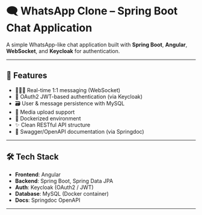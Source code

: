 # 🗨️ WhatsApp Clone – Spring Boot Chat Application

A simple WhatsApp-like chat application built with **Spring Boot**, **Angular**, **WebSocket**, and **Keycloak** for authentication.

---

## 🚀 Features

- 🧑‍🤝‍🧑 Real-time 1:1 messaging (WebSocket)
- 🔐 OAuth2 JWT-based authentication (via Keycloak)
- 🗃️ User & message persistence with MySQL
- 📁 Media upload support
- 🐳 Dockerized environment
- ✨ Clean RESTful API structure
- 📄 Swagger/OpenAPI documentation (via Springdoc)

---

## 🛠️ Tech Stack

- **Frontend**: Angular
- **Backend**: Spring Boot, Spring Data JPA
- **Auth**: Keycloak (OAuth2 / JWT)
- **Database**: MySQL (Docker container)
- **Docs**: Springdoc OpenAPI

---
